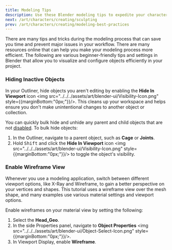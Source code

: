 ```yaml
---
title: Modeling Tips
description: Use these Blender modeling tips to expedite your character creation.
next: /art/characters/creating/sculpting
prev: /art/characters/creating/modeling-best-practices
---
```


There are many tips and tricks during the modeling process that can save you time and prevent major issues in your workflow. There are many resources online that can help you make your modeling process more efficient. The following are various beginner-friendly tips and settings in Blender that allow you to visualize and configure objects efficiently in your project.

### Hiding Inactive Objects

In your Outliner, hide objects you aren't editing by enabling the **Hide In Viewport** icon <img src="../../../assets/art/blender-ui/Visibility-Icon.png" style={{marginBottom:"0px;"}}/>. This cleans up your workspace and helps ensure you don't make unintentional changes to another object or collection.

You can quickly bulk hide and unhide any parent and child objects that are not [disabled](../../../art/characters/creating/index.md#disabled-objects). To bulk hide objects:

1. In the Outliner, navigate to a parent object, such as **Cage** or **Joints**.
2. Hold <kbd>Shift</kbd> and click the **Hide In Viewport** icon <img src="../../../assets/art/blender-ui/Visibility-Icon.png" style={{marginBottom:"0px;"}}/> to toggle the object's visibility.

### Enable Wireframe View

Whenever you use a modeling application, switch between different viewport options, like X-Ray and Wireframe, to gain a better perspective on your vertices and shapes. This tutorial uses a wireframe view over the mesh shape, and many examples use various material settings and viewport options.

Enable wireframes on your material view by setting the following:

1. Select the **Head_Geo**.
2. In the side Properties panel, navigate to **Object Properties** <img src="../../../assets/art/blender-ui/Object-Select-Icon.png" style={{marginBottom:"0px;"}}/>.
3. In Viewport Display, enable **Wireframe**.
